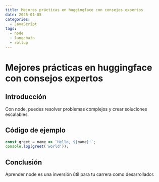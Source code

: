 ```yaml
---
title: Mejores prácticas en huggingface con consejos expertos
date: 2025-01-05
categories:
  - JavaScript
tags:
  - node
  - langchain
  - rollup
---
```


# Mejores prácticas en huggingface con consejos expertos

## Introducción

Con node, puedes resolver problemas complejos y crear soluciones escalables.

## Código de ejemplo

```javascript
const greet = name => `Hello, ${name}!`;
console.log(greet('world'));
```

## Conclusión

Aprender node es una inversión útil para tu carrera como desarrollador.